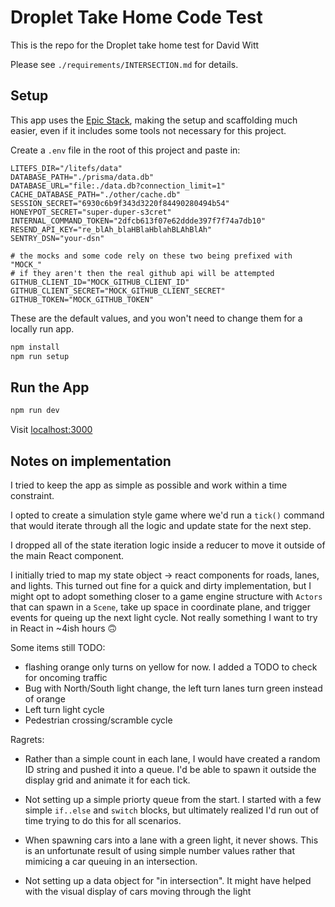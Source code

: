 # Droplet Take Home Code Test

This is the repo for the Droplet take home test for David Witt

Please see `./requirements/INTERSECTION.md` for details.

## Setup

This app uses the
[Epic Stack](https://github.com/epicweb-dev/epic-stack/tree/main), making the
setup and scaffolding much easier, even if it includes some tools not necessary
for this project.

Create a `.env` file in the root of this project and paste in:

```
LITEFS_DIR="/litefs/data"
DATABASE_PATH="./prisma/data.db"
DATABASE_URL="file:./data.db?connection_limit=1"
CACHE_DATABASE_PATH="./other/cache.db"
SESSION_SECRET="6930c6b9f343d3220f84490280494b54"
HONEYPOT_SECRET="super-duper-s3cret"
INTERNAL_COMMAND_TOKEN="2dfcb613f07e62ddde397f7f74a7db10"
RESEND_API_KEY="re_blAh_blaHBlaHblahBLAhBlAh"
SENTRY_DSN="your-dsn"

# the mocks and some code rely on these two being prefixed with "MOCK_"
# if they aren't then the real github api will be attempted
GITHUB_CLIENT_ID="MOCK_GITHUB_CLIENT_ID"
GITHUB_CLIENT_SECRET="MOCK_GITHUB_CLIENT_SECRET"
GITHUB_TOKEN="MOCK_GITHUB_TOKEN"
```

These are the default values, and you won't need to change them for a locally
run app.

```bash
npm install
npm run setup
```

## Run the App

```bash
npm run dev
```

Visit [localhost:3000](http://localhost:3000)

## Notes on implementation

I tried to keep the app as simple as possible and work within a time constraint.

I opted to create a simulation style game where we'd run a `tick()` command that
would iterate through all the logic and update state for the next step.

I dropped all of the state iteration logic inside a reducer to move it outside
of the main React component.

I initially tried to map my state object -> react components for roads, lanes,
and lights. This turned out fine for a quick and dirty implementation, but I
might opt to adopt something closer to a game engine structure with `Actors`
that can spawn in a `Scene`, take up space in coordinate plane, and trigger
events for queing up the next light cycle. Not really something I want to try in
React in ~4ish hours 🙃

Some items still TODO:

- flashing orange only turns on yellow for now. I added a TODO to check for
  oncoming traffic
- Bug with North/South light change, the left turn lanes turn green instead of
  orange
- Left turn light cycle
- Pedestrian crossing/scramble cycle

Ragrets:

- Rather than a simple count in each lane, I would have created a random ID
  string and pushed it into a queue. I'd be able to spawn it outside the display
  grid and animate it for each tick.

- Not setting up a simple priorty queue from the start. I started with a few
  simple `if..else` and `switch` blocks, but ultimately realized I'd run out of
  time trying to do this for all scenarios.

- When spawning cars into a lane with a green light, it never shows. This is an
  unfortunate result of using simple number values rather that mimicing a car
  queuing in an intersection.

- Not setting up a data object for "in intersection". It might have helped with
  the visual display of cars moving through the light
